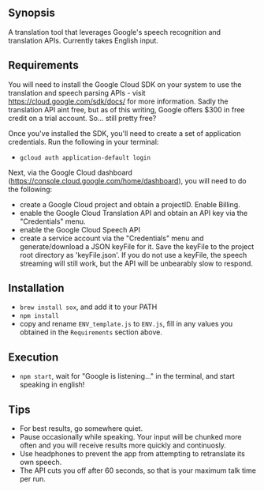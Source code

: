 ## Synopsis

A translation tool that leverages Google's speech recognition and translation APIs. Currently takes English input.

## Requirements

You will need to install the Google Cloud SDK on your system to use the translation and speech parsing APIs - visit https://cloud.google.com/sdk/docs/ for more information. Sadly the translation API aint free, but as of this writing, Google offers $300 in free credit on a trial account. So... still pretty free?

Once you've installed the SDK, you'll need to create a set of application credentials. Run the following in your terminal:
- `gcloud auth application-default login`

Next, via the Google Cloud dashboard (https://console.cloud.google.com/home/dashboard), you will need to do the following: 
- create a Google Cloud project and obtain a projectID. Enable Billing.
- enable the Google Cloud Translation API and obtain an API key via the "Credentials" menu. 
- enable the Google Cloud Speech API 
- create a service account via the "Credentials" menu and generate/download a JSON keyFile for it. Save the keyFile to the project root directory as 'keyFile.json'. If you do not use a keyFile, the speech streaming will still work, but the API will be unbearably slow to respond.

## Installation

- `brew install sox`, and add it to your PATH
- `npm install`
- copy and rename `ENV_template.js` to `ENV.js`, fill in any values you obtained in the `Requirements` section above.

## Execution
- `npm start`, wait for "Google is listening..." in the terminal, and start speaking in english!

## Tips
- For best results, go somewhere quiet.
- Pause occasionally while speaking. Your input will be chunked more often and you will receive results more quickly and continuosly.
- Use headphones to prevent the app from attempting to retranslate its own speech.
- The API cuts you off after 60 seconds, so that is your maximum talk time per run.
